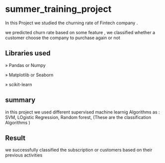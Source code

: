 # summer_training_project
In this Project we studied the churning  rate of Fintech company .
<p> we predicted churn rate based on some feature ,<span>      we classified whether a customer choose the company to purchase again or not</span>    </p>


## Libraries used
<p> &#187 Pandas or Numpy  </p>
<p> &#187 Matplotlib or Seaborn </p>
<p> &#187 scikit-learn  </p>


## summary
<p> in this project we used different supervised machine learnig Algorithms as : SVM, LOgistic Regression, Random forest,
  (These are the classification Algorithms )
</p>


## Result
<p> we successfully classified the subscription or customers based on their previous activities </p>
